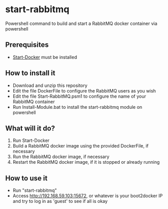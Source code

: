 # start-rabbitmq
Powershell command to build and start a RabbitMQ docker container via powershell

## Prerequisites
- [Start-Docker](https://github.com/rafaelromao/start-docker) must be installed

## How to install it
- Download and unzip this repository
- Edit the file DockerFile to configure the RabbitMQ users as you wish
- Edit the file Start-RabbitMQ.psm1 to configure the name of your RabbitMQ container
- Run Install-Module.bat to install the start-rabbitmq module on powershell

## What will it do?
1. Run Start-Docker
2. Build a RabbitMQ docker image using the provided DockerFile, if necessary
3. Run the RabbitMQ docker image, if necessary
4. Restart the RabbitMQ docker image, if it is stopped or already running

## How to use it
- Run "start-rabbitmq"
- Access http://192.168.59.103:15672, or whatever is your boot2docker IP and try to log in as 'guest' to see if all is okay